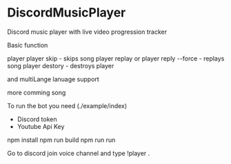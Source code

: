 # DiscordMusicPlayer
Discord music player with live video progression tracker


Basic function

player <yt url>
player skip - skips song
player replay or player reply --force - replays song 
player destory - destroys player

and multiLange lanuage support

more comming song

To run the bot you need (./example/index)
- Discord token
- Youtube Api Key

npm install 
npm run build
npm run run 

Go to discord join voice channel and type !player <yt url>.




